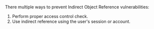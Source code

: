 There multiple ways to prevent Indirect Object Reference
vulnerabilities:

1.  Perform proper access control check.
2.  Use indirect reference using the user\'s session or account.

